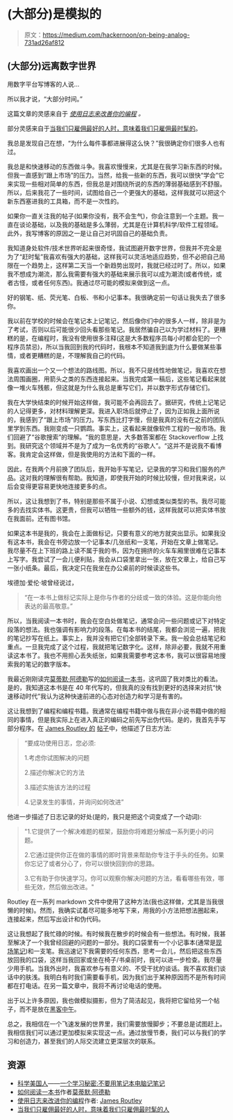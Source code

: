 # (大部分)是模拟的

> 原文：<https://medium.com/hackernoon/on-being-analog-731ad26af812>

## (大部分)远离数字世界

用数字平台写博客的人说…

所以我才说，“大部分时间。”

这篇文章的灵感来自于 [*使用日志来改善你的编程*](https://routley.io/tech/2017/11/23/logbook.html) *。*

部分灵感来自于[当我们只雇佣最好的人时，意味着我们只雇佣最时髦的](https://danluu.com/programmer-moneyball/)。

我总是发现自己在想，“为什么每件事都进展得这么快？”我很确定你们很多人也有过。

我总是和快速移动的东西做斗争。我喜欢慢慢来，尤其是在我学习新东西的时候。但我一直感到“跟上市场”的压力。当然，给我一些新的东西，我可以很快“学会”它来实现一些相对简单的东西，但我总是对围绕所说的东西的薄弱基础感到不舒服。所以，后来我花了一些时间，试图给自己一个更强大的基础，这样我就可以把这个新东西塞进我的工具箱，而不是一次性的。

如果你一直关注我的帖子(如果你没有，我不会生气)，你会注意到一个主题。我一直在谈论基础，以及我的基础是多么薄弱，尤其是在计算机科学/软件工程领域。此外，我写博客的原因之一是让自己对巩固自己的基础负责。

我知道身处软件/技术世界听起来很奇怪，我试图避开数字世界，但我并不完全是为了“赶时髦”我喜欢有强大的基础，这样我可以灵活地适应趋势，但不必把自己局限在一个趋势上，这样第二天当一个新趋势出现时，我就已经过时了。所以，如果我不想成为潮流，那么我需要有强大的基础来展示我可以成为潮流(或者传统，或者古怪，或者任何东西)。我通过尽可能的模拟来做到这一点。

好的钢笔、纸、荧光笔、白板、书和小记事本。我很确定前一句话让我失去了很多你。

我以前在学校的时候会在笔记本上记笔记，然后像你们中的很多人一样，除非是为了考试，否则以后可能很少回头看那些笔记。我居然骗自己以为学过材料了。更糟糕的是，在编程时，我没有使用很多注释(这是大多数程序员每小时都会犯的一个程序员禁忌)，所以当我回到我的代码时，我根本不知道我到底为什么要做某些事情，或者更糟糕的是，不理解我自己的代码。

我喜欢画出一个又一个想法的路线图。所以，我不只是线性地做笔记，我喜欢在想法周围画圈，用箭头之类的东西连接起来。当我完成第一稿后，这些笔记看起来就像一堆火车残骸，但这就是为什么我总是重写它们，并以数字形式存储它们。

我在大学快结束的时候开始这样做，我可能不会再回去了。据研究，传统上记笔记的人记得更多，对材料理解更深。我进入职场后就停止了，因为正如我上面所说的，我感到了“跟上市场”的压力。写东西比打字慢，但是我真的没有在之前的团队里学到东西。我刚变成一只鹦鹉。事实上，这看起来就像软件工程的一般市场。我们回避了“谷歌搜索”的理解。“我的意思是，大多数答案都在 Stackoverflow 上找到。我研究这个领域并不是为了成为一名优秀的“谷歌人”。“这并不是说我不看博客。我肯定会这样做，但是我使用的方法和下面的一样。

因此，在我两个月前换了团队后，我开始手写笔记，记录我的学习和我们服务的产品。这对我的理解很有帮助。我知道，即使我开始的时候比较慢，但对我来说，以后会变得更容易更快地连接更多的点。

所以，这让我想到了书，特别是那些不属于小说、幻想或类似类型的书。我尽可能多的去找实体书。这更贵，但我可以牺牲一些额外的钱，这样我就可以把实体书放在我面前。还有图书馆。

如果这本书是我的，我会在上面做标记，只要有意义的地方就突出显示。如果我没有这本书，我会在书旁边放一个记事本/几张纸和一支笔，开始在文章上做笔记。我尽量不在上下班的路上读不属于我的书，因为在拥挤的火车车厢里很难在记事本上写字。我尝试了一会儿便利贴，我会从口袋里拿出一张，放在文章上，给自己写一张小纸条。最后，我决定只在我坐在办公桌前的时候读这些书。

埃德加·爱伦·坡曾经说过，

> “在一本书上做标记实际上是你与作者的分歧或一致的体验。这是你能向他表达的最高敬意。”

所以，当我阅读一本书时，我会在空白处做笔记，通常会问一些问题或记下对特定段落的想法。我也强调有影响力的段落。在每本书的结尾，我都会浏览一遍，把我的笔记抄写在纸上。事实上，我并没有把它们全部转录下来。我一般会总结笔记和重点。一旦我完成了这个过程，我就把笔记数字化。这样，除非必要，我就不用重读这本书了。我也不用担心丢失纸张，如果我需要参考这本书，我可以很容易地搜索我的笔记的数字版本。

我最近刚刚读完[莫蒂默·阿德勒](https://www.britannica.com/biography/Mortimer-J-Adler)写的[如何阅读一本书](https://www.amazon.com/How-Read-Book-Intelligent-Touchstone/dp/0671212095)，这巩固了我对类比的看法。是的，我知道这本书是在 40 年代写的，但我真的没有找到更好的选择来对抗“快速移动时代”我认为这种快速前进的心态对创造力和学习是有害的。

这让我想到了编程和编程书籍。我通常在编程书籍中做与我在非小说书籍中做的相同的事情，但是我实际上在进入真正的编码之前先写出伪代码。是的，我首先手写部分程序。在 [James Routley 的](https://routley.io/) [帖子](https://routley.io/tech/2017/11/23/logbook.html)中，他描述了日志方法:

> “要成功使用日志，您必须:
> 
> 1.考虑你试图解决的问题
> 
> 2.描述你解决它的方法
> 
> 3.描述实施该方法的过程
> 
> 4.记录发生的事情，并询问如何改进”

他进一步描述了日志记录的好处(是的，我只是把这个词变成了一个动词):

> "1.它提供了一个解决难题的框架，鼓励你将难题分解成一系列更小的问题。
> 
> 2.它通过提供你正在做的事情的即时背景来帮助你专注于手头的任务。如果你忘记了或者分心了，你可以很快回到你的思路。
> 
> 3.它有助于你快速学习。你可以观察你解决问题的方法，看看哪些有效，哪些无效，然后做出改进。"

Routley 在一系列 markdown 文件中使用了这种方法(我也这样做，尤其是当我很懒的时候)。然而，我确实试着尽可能多地写下来，用我的小方法把想法圈起来，连接起来，然后写出设计和伪代码。

这让我想起了我忙碌的时候。有时候我在散步的时候会有一些想法。有时候，我甚至解决了一个我曾经回避的问题的一部分。我的口袋里有一个小记事本(通常是[现场笔记](https://fieldnotesbrand.com/))和一支笔。我迅速记下我需要的任何东西，思考一会儿，然后把这些东西放回我的口袋，这样当我回家或坐在椅子/书桌前时，我可以进一步检查。我尽量少用手机。当我外出时，我喜欢参与有意义的、不受干扰的谈话。我不喜欢我们谈话中的肤浅。我明白有时我们需要看手机，因为我们出于某种原因而不是所有时间都在打电话。在另一篇文章中，我将不再讨论电话的使用。

出于以上许多原因，我也做模拟摄影，但为了简洁起见，我将把它留给另一个帖子，而不是放在[黑客中午](https://hackernoon.com/)。

总之，我相信在一个飞速发展的世界里，我们需要放慢脚步；不要总是试图赶上。我相信我们可以通过更加模拟来实现这一点。通过放慢节奏，我们可以与我们的学习和创造力，甚至我们的人际交流建立更深层次的联系。

## 资源

*   [科学美国人](https://www.scientificamerican.com/)——[一个学习秘密:不要用笔记本电脑记笔记](https://www.scientificamerican.com/article/a-learning-secret-don-t-take-notes-with-a-laptop/)
*   [如何阅读一本书](https://www.amazon.com/How-Read-Book-Intelligent-Touchstone/dp/0671212095)作者[莫蒂默·阿德勒](https://www.britannica.com/biography/Mortimer-J-Adler)
*   [使用日志来改进你的编程](https://routley.io/tech/2017/11/23/logbook.html)作者: [James Routley](https://routley.io/)
*   [当我们只雇佣最好的人时，意味着我们只雇佣最时髦的人](https://danluu.com/programmer-moneyball/)